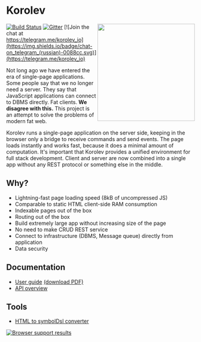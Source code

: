 # Korolev

<img src="https://fomkin.org/korolev/korolev-face-margin.svg" align="right" width="260" />

[![Build Status](https://travis-ci.org/fomkin/korolev.svg?branch=master)](https://travis-ci.org/fomkin/korolev)
[![Gitter](https://badges.gitter.im/fomkin/korolev.svg)](https://gitter.im/fomkin/korolev?utm_source=badge&utm_medium=badge&utm_campaign=pr-badge)
[![Join the chat at https://telegram.me/korolev_io](https://img.shields.io/badge/chat-on_telegram_(russian)-0088cc.svg)](https://telegram.me/korolev_io)

Not long ago we have entered the era of single-page applications. Some people say that we no longer need a server. They say that JavaScript applications can connect to DBMS directly. Fat clients. **We disagree with this.** This project is an attempt to solve the problems of modern fat web.

Korolev runs a single-page application on the server side, keeping in the browser only a bridge to receive commands and send events. The page loads instantly and works fast, because it does a minimal amount of computation. It's important that Korolev provides a unified environment for full stack development. Client and server are now combined into a single app without any REST protocol or something else in the middle.

## Why?

* Lightning-fast page loading speed (8kB of uncompressed JS)
* Comparable to static HTML client-side RAM consumption
* Indexable pages out of the box
* Routing out of the box
* Build extremely large app without increasing size of the page
* No need to make CRUD REST service
* Connect to infrastructure (DBMS, Message queue) directly from application
* Data security
 
## Documentation

* [User guide](https://fomkin.org/korolev/user-guide.html) [(download PDF)](https://fomkin.org/korolev/user-guide.pdf)
* [API overview](https://www.javadoc.io/doc/com.github.fomkin/korolev_2.12/0.5.2) 

## Tools

* [HTML to symbolDsl converter](https://fomkin.org/korolev/html-to-symbol-dsl)

[![Browser support results](https://fomkin.org/korolev/browser-support.svg)](https://saucelabs.com/u/yelbota)

